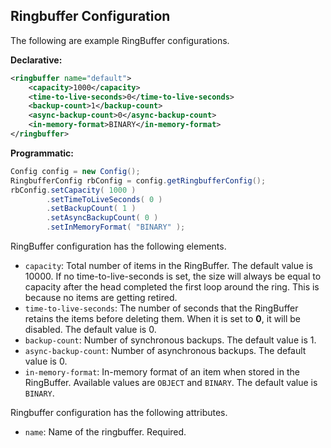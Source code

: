 
## Ringbuffer Configuration


The following are example RingBuffer configurations.


**Declarative:**

```xml
<ringbuffer name="default">
    <capacity>1000</capacity>
    <time-to-live-seconds>0</time-to-live-seconds>
    <backup-count>1</backup-count>
    <async-backup-count>0</async-backup-count>
    <in-memory-format>BINARY</in-memory-format>
</ringbuffer>
```

**Programmatic:**

```java
Config config = new Config();
RingbufferConfig rbConfig = config.getRingbufferConfig();
rbConfig.setCapacity( 1000 )
        .setTimeToLiveSeconds( 0 )
        .setBackupCount( 1 )
        .setAsyncBackupCount( 0 )
        .setInMemoryFormat( "BINARY" );
```

RingBuffer configuration has the following elements.

- `capacity`: Total number of items in the RingBuffer. The default value is 10000. If no time-to-live-seconds is set, the size will always be equal to capacity after the head completed the first loop around the ring. This is because no items are getting retired.
- `time-to-live-seconds`: The number of seconds that the RingBuffer retains the items before deleting them. When it is set to **0**, it will be disabled. The default value is 0.
- `backup-count`: Number of synchronous backups. The default value is 1.
- `async-backup-count`: Number of asynchronous backups. The default value is 0.
- `in-memory-format`: In-memory format of an item when stored in the RingBuffer. Available values are `OBJECT` and `BINARY`. The default value is `BINARY`.


Ringbuffer configuration has the following attributes.

- `name`: Name of the ringbuffer. Required.

